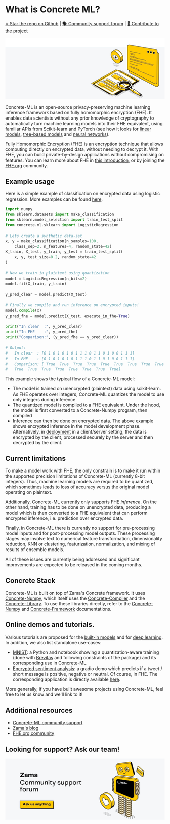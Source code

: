 # What is Concrete ML?

[⭐️ Star the repo on Github](https://github.com/zama-ai/concrete-ml) | [🗣 Community support forum](https://community.zama.ai/c/concrete-ml/8) | [📁 Contribute to the project](https://github.com/zama-ai/concrete-ml/blob/main/docs/dev/howto/contributing.md)

![](.gitbook/assets/zama_docs_intro.jpg)

Concrete-ML is an open-source privacy-preserving machine learning inference framework based on fully homomorphic encryption (FHE). It enables data scientists without any prior knowledge of cryptography to automatically turn machine learning models into their FHE equivalent, using familiar APIs from Scikit-learn and PyTorch (see how it looks for [linear models](built-in-models/linear.md), [tree-based models](built-in-models/tree.md) and [neural networks](built-in-models/neural-networks.md)).

Fully Homomorphic Encryption (FHE) is an encryption technique that allows computing directly on encrypted data, without needing to decrypt it. With FHE, you can build private-by-design applications without compromising on features. You can learn more about FHE in [this introduction](https://www.zama.ai/post/tfhe-deep-dive-part-1), or by joining the [FHE.org](https://fhe.org) community.

## Example usage

Here is a simple example of classification on encrypted data using logistic regression. More examples can be found [here](built-in-models/ml_examples.md).

```python
import numpy
from sklearn.datasets import make_classification
from sklearn.model_selection import train_test_split
from concrete.ml.sklearn import LogisticRegression

# Lets create a synthetic data-set
x, y = make_classification(n_samples=100,
    class_sep=2, n_features=4, random_state=42)
X_train, X_test, y_train, y_test = train_test_split(
    x, y, test_size=0.2, random_state=42
)

# Now we train in plaintext using quantization
model = LogisticRegression(n_bits=2)
model.fit(X_train, y_train)

y_pred_clear = model.predict(X_test)

# Finally we compile and run inference on encrypted inputs!
model.compile(x)
y_pred_fhe = model.predict(X_test, execute_in_fhe=True)

print("In clear  :", y_pred_clear)
print("In FHE    :", y_pred_fhe)
print("Comparison:", (y_pred_fhe == y_pred_clear))

# Output:
#   In clear  : [0 1 0 1 0 1 0 1 1 1 0 1 1 0 1 0 0 1 1 1]
#   In FHE    : [0 1 0 1 0 1 0 1 1 1 0 1 1 0 1 0 0 1 1 1]
#   Comparison: [ True  True  True  True  True  True  True  True  True  True  True  True
#   True  True  True  True  True  True  True  True]
```

This example shows the typical flow of a Concrete-ML model:

- The model is trained on unencrypted (plaintext) data using scikit-learn. As FHE operates over integers, Concrete-ML quantizes the model to use only integers during inference
- The quantized model is compiled to a FHE equivalent. Under the hood, the model is first converted to a Concrete-Numpy program, then compiled
- Inference can then be done on encrypted data. The above example shows encrypted inference in the model development phase. Alternatively, in [deployment](getting-started/cloud.md) in a client/server setting, the data is encrypted by the client, processed securely by the server and then decrypted by the client.

## Current limitations

To make a model work with FHE, the only constrain is to make it run within the supported precision limitations of Concrete-ML (currently 8-bit integers). Thus, machine learning models are required to be quantized, which sometimes leads to loss of accuracy versus the original model operating on plaintext.

Additionally, Concrete-ML currently only supports FHE _inference_. On the other hand, training has to be done on unencrypted data, producing a model which is then converted to a FHE equivalent that can perform encrypted inference, i.e. prediction over encrypted data.

Finally, in Concrete-ML there is currently no support for pre-processing model inputs and for post-processing model outputs. These processing stages may involve text to numerical feature transformation, dimensionality reduction, KNN or clustering, featurization, normalization, and mixing of results of ensemble models.

All of these issues are currently being addressed and significant improvements are expected to be released in the coming months.

## Concrete Stack

Concrete-ML is built on top of Zama's Concrete framework. It uses [Concrete-Numpy](https://github.com/zama-ai/concrete-numpy), which itself uses the [Concrete-Compiler](https://pypi.org/project/concrete-compiler) and the [Concrete-Library](https://docs.zama.ai/concrete). To use these libraries directly, refer to the [Concrete-Numpy](https://docs.zama.ai/concrete-numpy/) and [Concrete-Framework](https://docs.zama.ai/concrete) documentations.

## Online demos and tutorials.

Various tutorials are proposed for the [built-in models](built-in-models/ml_examples.md) and for [deep learning](deep-learning/examples.md). In addition, we also list standalone use-cases:

- [MNIST](https://github.com/zama-ai/concrete-ml-internal/blob/main/use_case_examples/mnist/README.md): a Python and notebook showing a quantization-aware training (done with [Brevitas](https://github.com/Xilinx/brevitas) and following constraints of the package) and its corresponding use in Concrete-ML.
- [Encrypted sentiment analysis](https://github.com/zama-ai/concrete-ml-internal/blob/main/use_case_examples/encrypted_sentiment_analysis/README.md): a gradio demo which predicts if a tweet / short message is positive, negative or neutral. Of course, in FHE. The corresponding application is directly available [here](https://huggingface.co/spaces/zama-fhe/encrypted_sentiment_analysis).

More generally, if you have built awesome projects using Concrete-ML, feel free to let us know and we'll link to it!

## Additional resources

- [Concrete-ML community support](https://community.zama.ai/c/concrete-ml/8)
- [Zama's blog](https://www.zama.ai/blog)
- [FHE.org community](https://fhe.org)

## Looking for support? Ask our team!

![](figures/support_zama.jpg)
